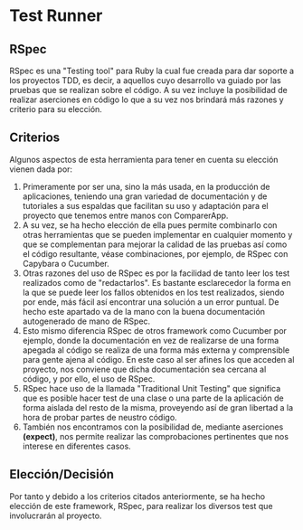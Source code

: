 # Test Runner

## RSpec 

RSpec es una "Testing tool" para Ruby la cual fue creada para dar soporte a los proyectos TDD, es decir, a aquellos cuyo desarrollo va guiado por las pruebas que se realizan sobre el código. A su vez incluye la posibilidad de realizar aserciones en código lo que a su vez nos brindará más razones y criterio para su elección.

## Criterios

 Algunos aspectos de esta herramienta para tener en cuenta su elección vienen dada por:

1. Primeramente por ser una, sino la más usada, en la producción de aplicaciones, teniendo una gran variedad de documentación y de tutoriales a sus espaldas que facilitan su uso y adaptación para el proyecto que tenemos entre manos con ComparerApp. 
2. A su vez, se ha hecho elección de ella pues permite combinarlo con otras herramientas que se pueden implementar en cualquier momento y que se complementan para mejorar la calidad de las pruebas así como el código resultante, véase combinaciones, por ejemplo, de RSpec con Capybara o Cucumber. 
3. Otras razones del uso de RSpec es por la facilidad de tanto leer los test realizados como de "redactarlos". Es bastante esclarecedor la forma en la que se puede leer los fallos obtenidos en los test realizados, siendo por ende, más fácil así encontrar una solución a un error puntual. De hecho este apartado va de la mano con la buena documentación autogenerado de mano de RSpec.
4. Esto mismo diferencia RSpec de otros framework como Cucumber por ejemplo, donde la documentación en vez de realizarse de una forma apegada al código se realiza de una forma más externa y comprensible para gente ajena al código. En este caso al ser afines los que acceden al proyecto, nos conviene que dicha documentación sea cercana al código, y por ello, el uso de RSpec.
5. RSpec hace uso de la llamada "Traditional Unit Testing" que significa que es posible hacer test de una clase o una parte de la aplicación de forma aislada del resto de la misma, proveyendo así de gran libertad a la hora de probar partes de neustro código.
6. También nos encontramos con la posibilidad de, mediante aserciones **(expect)**, nos permite realizar las comprobaciones pertinentes que nos interese en diferentes casos.

## Elección/Decisión
Por tanto y debido a los criterios citados anteriormente, se ha hecho elección de este framework, RSpec, para realizar los diversos test que involucrarán al proyecto.
